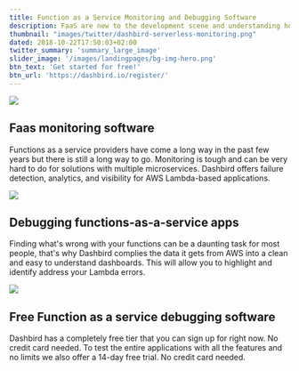 ```yaml
---
title: Function as a Service Monitoring and Debugging Software
description: FaaS are new to the development scene and understanding how to monitor and debug them can be difficult.
thumbnail: "images/twitter/dashbird-serverless-monitoring.png"
dated: 2018-10-22T17:50:03+02:00
twitter_summary: 'summary_large_image'
slider_image: '/images/landingpages/bg-img-hero.png'
btn_text: 'Get started for free!'
btn_url: 'https://dashbird.io/register/'
---
```


<div class="bg-white">
  	<section class="container pt-5 pb-10 landing-content">
		<div class="row pt-7">
			<div class="col-12 col-md-6 landing-img">
				<img src="/images/landingpages/landinf-instant-faluire.png">
			</div>
			<div class="col-12 col-md-6 landing-text">
				<div class="col-12 col-xs-10 col-sm-12 col-lg-10 landing-text-inner sf-ui-text">
					<h2 class="landing-titles ">Faas monitoring software</h2>
					<p>Functions as a service providers have come a long way in the past few years but there is still a long way to go. Monitoring is tough and can be very hard to do for solutions with multiple microservices. Dashbird offers failure detection, analytics, and visibility for AWS Lambda-based applications.</p>
				</div>
			</div>
		</div>
		<div class="row pt-7">
			<div class="col-12 col-md-6 landing-img">
				<img src="/images/landingpages/effortless-debugging.png">
			</div>
			<div class="col-12 col-md-6 landing-text">
				<div class="col-12 col-xs-10 col-sm-12 col-lg-10 landing-text-inner sf-ui-text">
					<h2 class="landing-titles ">Debugging functions-as-a-service apps</h2>
					<p>Finding what's wrong with your functions can be a daunting task for most people, that's why Dashbird complies the data it gets from AWS into a clean and easy to understand dashboards. This will allow you to highlight and identify address your Lambda errors.</p>
				</div>
			</div>
		</div>
		<div class="row pt-7">
			<div class="col-12 col-md-6 landing-img">
				<img src="/images/landingpages/track-full-extent.png">
			</div>
			<div class="col-12 col-md-6 landing-text">
				<div class="col-12 col-xs-10 col-sm-12 col-lg-10 landing-text-inner sf-ui-text">
					<h2 class="landing-titles ">Free Function as a service debugging software</h2>
					<p>Dashbird has a completely free tier that you can sign up for right now. No credit card needed. To test the entire applications with all the features and no limits we also offer a 14-day free trial. No credit card needed.</p>
				</div>
			</div>
		</div>
  	</section>
 </div>